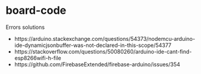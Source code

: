 # board-code

Errors solutions <br>
<ul>
  <li>https://arduino.stackexchange.com/questions/54373/nodemcu-arduino-ide-dynamicjsonbuffer-was-not-declared-in-this-scope/54377</li>
  <li>https://stackoverflow.com/questions/50080260/arduino-ide-cant-find-esp8266wifi-h-file</li>
  <li>https://github.com/FirebaseExtended/firebase-arduino/issues/354</li>
</ul>
